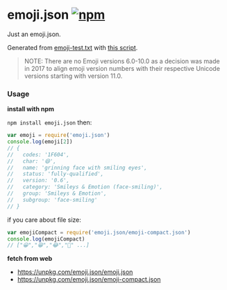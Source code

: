 # emoji.json [![npm](https://img.shields.io/npm/v/emoji.json.svg?style=flat-square)](https://www.npmjs.com/package/emoji.json)

Just an emoji.json.

Generated from [emoji-test.txt](https://unicode.org/Public/emoji/15.1/emoji-test.txt) with [this script](scripts/gen.js).

> NOTE: There are no Emoji versions 6.0-10.0 as a decision was made in 2017 to align emoji version numbers with their respective Unicode versions starting with version 11.0.

### Usage

**install with npm**

`npm install emoji.json` then:

```javascript
var emoji = require('emoji.json')
console.log(emoji[2])
// {
//   codes: '1F604',
//   char: '😄',
//   name: 'grinning face with smiling eyes',
//   status: 'fully-qualified',
//   version: '0.6',
//   category: 'Smileys & Emotion (face-smiling)',
//   group: 'Smileys & Emotion',
//   subgroup: 'face-smiling'
// }
```

if you care about file size:

```javascript
var emojiCompact = require('emoji.json/emoji-compact.json')
console.log(emojiCompact)
// ["😀","😁","😂","🤣" ...]
```

**fetch from web**

- https://unpkg.com/emoji.json/emoji.json
- https://unpkg.com/emoji.json/emoji-compact.json
